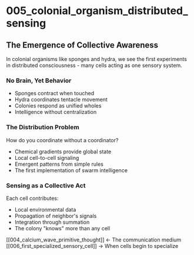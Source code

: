 # 005_colonial_organism_distributed_sensing

## The Emergence of Collective Awareness

In colonial organisms like sponges and hydra,
we see the first experiments in distributed consciousness -
many cells acting as one sensory system.

### No Brain, Yet Behavior
- Sponges contract when touched
- Hydra coordinates tentacle movement
- Colonies respond as unified wholes
- Intelligence without centralization

### The Distribution Problem
How do you coordinate without a coordinator?
- Chemical gradients provide global state
- Local cell-to-cell signaling
- Emergent patterns from simple rules
- The first implementation of swarm intelligence

### Sensing as a Collective Act
Each cell contributes:
- Local environmental data
- Propagation of neighbor's signals  
- Integration through summation
- The colony "knows" more than any cell

[[004_calcium_wave_primitive_thought]] ← The communication medium
[[006_first_specialized_sensory_cell]] → When cells begin to specialize
